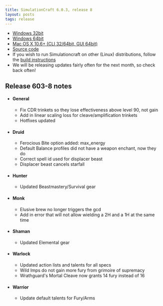 ```yaml
---
title: SimulationCraft 6.0.3, release 8
layout: posts
tags: release
---
```

* [Windows 32bit](http://downloads.simulationcraft.org/simc-603-8-win32-11-15-abd4a27.zip)
* [Windows 64bit](http://downloads.simulationcraft.org/simc-603-8-win64-11-15-abd4a27.zip)
* [Mac OS X 10.6+ (CLI 32/64bit, GUI 64bit)](http://downloads.simulationcraft.org/simc-603-8-osx-x86.dmg)
* [Source code](http://downloads.simulationcraft.org/simc-603-8-source.zip)
* If you wish to run Simulationcraft on other (Linux) distributions, follow the [build instructions](http://code.google.com/p/simulationcraft/wiki/HowToBuild)
* We will be releasing updates fairly often for the next month, so check back often!
## Release 603-8 notes
* #### General
  * Fix CDR trinkets so they lose effectiveness above level 90, not gain
  * Add in linear scaling loss for cleave/amplification trinkets
  * Hotfixes updated
* #### Druid
  * Ferocious Bite option added: max_energy
  * Default Balance profiles did not have a weapon enchant, now they do
  * Correct spell id used for displacer beast
  * Displacer beast cancels starfall
* #### Hunter
  * Updated Beastmastery/Survival gear
* #### Monk
  * Elusive brew no longer triggers the gcd
  * Add in error that will not allow wielding a 2H and a 1H at the same time
* #### Shaman
  * Updated Elemental gear
* #### Warlock
  * Updated action lists and talents for all specs
  * Wild Imps do not gain more fury from grimoire of supremacy
  * Wrathguard's Mortal Cleave now grants 14 fury instead of 16
* #### Warrior
  * Update default talents for Fury/Arms